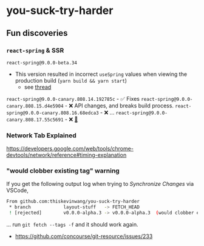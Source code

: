 # you-suck-try-harder

## Fun discoveries

### `react-spring` & SSR

`react-spring@9.0.0-beta.34`

- This version resulted in incorrect `useSpring` values when viewing the production build (`yarn build && yarn start`)
  - see [thread](https://github.com/react-spring/react-spring/issues/804#issuecomment-565296240)

`react-spring@9.0.0-canary.808.14.192785c` - ✅ Fixes
`react-spring@9.0.0-canary.808.15.d4e5904` - ❌ API changes, and breaks build process.
`react-spring@9.0.0-canary.808.16.68edca3` - ❌ ...
`react-spring@9.0.0-canary.808.17.55c5691` - ❌ [🔗](https://github.com/react-spring/react-spring/compare/3bbb8712f51c7b61d07687196a6c05c230262386...9b9a4c87b8ccfa8aefc5a0a03c3b2eb001612372)

### Network Tab Explained

https://developers.google.com/web/tools/chrome-devtools/network/reference#timing-explanation

### "would clobber existing tag" warning

If you get the following output log when trying to _Synchronize Changes_ via VSCode,

```bash
From github.com:thiskevinwang/you-suck-try-harder
 * branch            layout-stuff   -> FETCH_HEAD
 ! [rejected]        v0.0.0-alpha.3 -> v0.0.0-alpha.3  (would clobber existing tag)
```

... run `git fetch --tags -f` and it should work again.

- https://github.com/concourse/git-resource/issues/233

